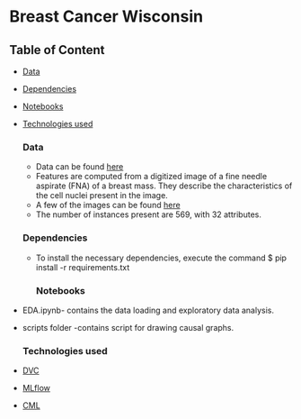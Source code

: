 ﻿# Breast Cancer Wisconsin


## Table of Content

- [Data](#data)
- [Dependencies](#Dependencies)
- [Notebooks](#notebooks)
- [Technologies used](#technologies-used)

    ### Data

  - Data can be found [here](https://archive.ics.uci.edu/ml/datasets/Breast+Cancer+Wisconsin+%28Diagnostic%29)
  - Features are computed from a digitized image of a fine needle aspirate (FNA) of a breast mass. They describe the characteristics of the cell nuclei present in        the image.
  -  A few of the images can be found [here]( http://www.cs.wisc.edu/~street/images/)
  -  The number of instances present are 569, with 32 attributes.


    ### Dependencies

  - To install the necessary dependencies, execute the command $ pip install -r requirements.txt

    ### Notebooks

- EDA.ipynb- contains the data loading and exploratory data analysis.
- scripts folder -contains script for drawing causal graphs.

    ### Technologies used

- [DVC](https://dvc.org/) 
- [MLflow](https://www.mlflow.org/)
- [CML](https://github.com/iterative/cml)

